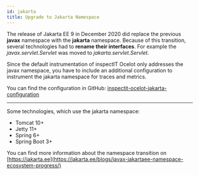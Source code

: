 ```yaml
---
id: jakarta
title: Upgrade to Jakarta Namespace
---
```


The release of Jakarta EE 9 in December 2020 did replace the previous **javax** namespace with the **jakarta** namespace.
Because of this transition, several technologies had to **rename their interfaces**. 
For example the _javax.servlet.Servlet_ was moved to _jakarta.servlet.Servlet_.

Since the default instrumentation of inspectIT Ocelot only addresses the javax namespace, 
you have to include an additional configuration to instrument the jakarta namespace for traces and metrics.

You can find the configuration in GitHub: [inspectit-ocelot-jakarta-configuration](https://github.com/inspectIT/inspectit-ocelot-configurations/blob/master/extensions/jakarta/servlet-api.yml)

---
Some technologies, which use the jakarta namespace:

- Tomcat 10+
- Jetty 11+
- Spring 6+
- Spring Boot 3+

You can find more information about the namespace transition on [https://jakarta.ee](https://jakarta.ee/blogs/javax-jakartaee-namespace-ecosystem-progress/)
